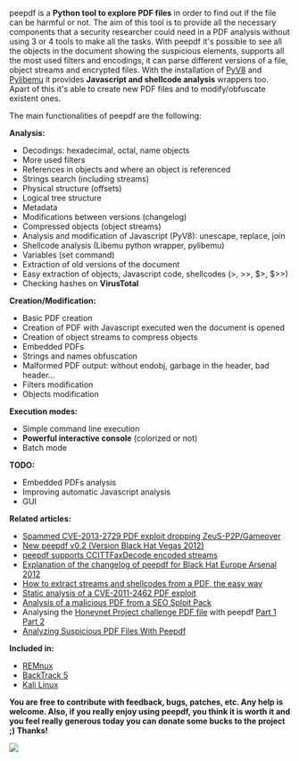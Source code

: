 peepdf is a **Python tool to explore PDF files** in order to find out if the file can be harmful or not. The aim of this tool is to provide all the necessary components that
a security researcher could need in a PDF analysis without using 3 or 4 tools to make
all the tasks. With peepdf it's possible to see all the objects in the document showing
the suspicious elements, supports all the most used filters and encodings, it can parse different versions of a file, object streams and encrypted files. With the installation
of [PyV8](https://github.com/buffer/pyv8) and [Pylibemu](https://github.com/buffer/pylibemu) it provides **Javascript and shellcode analysis** wrappers too. Apart of this it's able to create new PDF files and to modify/obfuscate existent ones.

The main functionalities of peepdf are the following:

**Analysis:**

  * Decodings: hexadecimal, octal, name objects
  * More used filters
  * References in objects and where an object is referenced
  * Strings search (including streams)
  * Physical structure (offsets)
  * Logical tree structure
  * Metadata
  * Modifications between versions (changelog)
  * Compressed objects (object streams)
  * Analysis and modification of Javascript (PyV8): unescape, replace, join
  * Shellcode analysis (Libemu python wrapper, pylibemu)
  * Variables (set command)
  * Extraction of old versions of the document
  * Easy extraction of objects, Javascript code, shellcodes (>, >>, $>, $>>)
  * Checking hashes on **VirusTotal**


**Creation/Modification:**

  * Basic PDF creation
  * Creation of PDF with Javascript executed wen the document is opened
  * Creation of object streams to compress objects
  * Embedded PDFs
  * Strings and names obfuscation
  * Malformed PDF output: without endobj, garbage in the header, bad header...
  * Filters modification
  * Objects modification


**Execution modes:**

  * Simple command line execution
  * **Powerful interactive console** (colorized or not)
  * Batch mode


**TODO:**

  * Embedded PDFs analysis
  * Improving automatic Javascript analysis
  * GUI


**Related articles:**

  * [Spammed CVE-2013-2729 PDF exploit dropping ZeuS-P2P/Gameover](http://eternal-todo.com/blog/cve-2013-2729-exploit-zeusp2p-gameover)
  * [New peepdf v0.2 (Version Black Hat Vegas 2012)](http://eternal-todo.com/blog/peepdf-v0.2-black-hat-usa-arsenal-vegas)
  * [peepdf supports CCITTFaxDecode encoded streams](http://eternal-todo.com/blog/peepdf-ccittfaxdecode-support)
  * [Explanation of the changelog of peepdf for Black Hat Europe Arsenal 2012](http://eternal-todo.com/blog/peepdf-black-hat-arsenal-2012)
  * [How to extract streams and shellcodes from a PDF, the easy way](http://eternal-todo.com/blog/extract-streams-shellcode-peepdf)
  * [Static analysis of a CVE-2011-2462 PDF exploit](http://eternal-todo.com/blog/cve-2011-2462-exploit-analysis-peepdf)
  * [Analysis of a malicious PDF from a SEO Sploit Pack](http://eternal-todo.com/blog/seo-sploit-pack-pdf-analysis)
  * Analysing the [Honeynet Project challenge PDF file](http://www.honeynet.org/challenges/2010_6_malicious_pdf) with peepdf [Part 1](http://eternal-todo.com/blog/analysing-honeynet-pdf-challenge-peepdf-i) [Part 2](http://eternal-todo.com/blog/analysing-honeynet-pdf-challenge-peepdf-ii)
  * [Analyzing Suspicious PDF Files With Peepdf](http://blog.zeltser.com/post/6780160077/peepdf-malicious-pdf-analysis)


**Included in:**

  * [REMnux](http://zeltser.com/remnux/)
  * [BackTrack 5](https://www.backtrack-linux.com/forensics-auditor/)
  * [Kali Linux](http://www.kali.org/)

**You are free to contribute with feedback, bugs, patches, etc. Any help is welcome. Also, if you really enjoy using peepdf, you think it is worth it and you feel really generous today you can donate some bucks to the project ;) Thanks!**

[![](https://www.paypal.com/en_US/i/btn/btn_donateCC_LG.gif)](https://www.paypal.com/cgi-bin/webscr?cmd=_s-xclick&hosted_button_id=X5RRGLX5DTNKS)